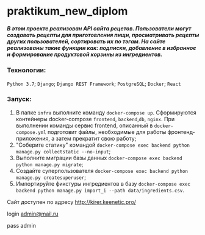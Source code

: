 # praktikum_new_diplom
##### В этом проекте реализован API сайта рецетов. Пользователи могут создавать рецепты для приготовления пищи, просматривать рецепты других пользователей, сортировать их по тэгам. На сайте реализованы такие функции как: подписки, добавление в избранное и формирование продуктовой корзины из ингредиентов.

### Технологии:
``Python 3.7``; ``Django``; ``Django REST Framework``; ``PostgreSQL``; ``Docker``; ``React``

### Запуск:

1. В папке ``infra`` выполните команду ``docker-compose up``. Сформируются контейнеры docker-compose ``frontend``, ``backend``,``db``, ``nginx``.
При выполнении команды сервис frontend, описанный в ``docker-compose.yml`` подготовит файлы, необходимые для работы фронтенд-приложения, а затем прекратит свою работу;
2. "Соберите статику" командой 
``docker-compose exec backend python manage.py collectstatic --no-input``;
3. Выполните миграции базы данных 
``docker-compose exec backend python manage.py migrate``;
4. Создайте суперпользователя 
``docker-compose exec backend python manage.py createsuperuser``;
5. Импортируйте фикстуры ингредиентов в базу 
``docker-compose exec backend python manage.py import_i --path data/ingredients.csv``.

Сайт доступен по адресу http://kirer.keenetic.pro/

login admin@mail.ru

pass admin

